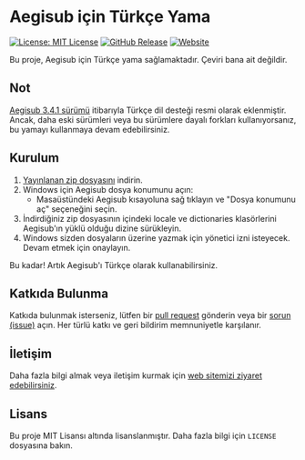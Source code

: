 # Aegisub için Türkçe Yama
[![License: MIT License](https://img.shields.io/badge/Lisans-MIT-blue.svg?color=088395&logoColor=blue&style=flat-square)]([https://opensource.org/license/mit/](https://opensource.org/license/mit))
[![GitHub Release](https://img.shields.io/github/v/release/KerimDemirkaynak/Aegisub-Turkish-Language-Patch?style=flat-square&color=8DDFCB&label=Sürüm)](https://github.com/KerimDemirkaynak/Aegisub-Turkish-Language-Patch/releases)
[![Website](https://img.shields.io/badge/Website-kerimdemirkaynak.github.io/projeler/aegisub-00215E?style=flat-square)](https://kerimdemirkaynak.github.io/projeler/aegisub)

Bu proje, Aegisub için Türkçe yama sağlamaktadır.
Çeviri bana ait değildir.

## Not

[Aegisub 3.4.1 sürümü](https://aegisub.org/changelog/3.4.1/) itibarıyla Türkçe dil desteği resmi olarak eklenmiştir. Ancak, daha eski sürümleri veya bu sürümlere dayalı forkları kullanıyorsanız, bu yamayı kullanmaya devam edebilirsiniz.

## Kurulum

1. [Yayınlanan zip dosyasını](https://github.com/KerimDemirkaynak/Aegisub-Turkish-Language-Patch/releases) indirin.
2. Windows için Aegisub dosya konumunu açın:
   - Masaüstündeki Aegisub kısayoluna sağ tıklayın ve "Dosya konumunu aç" seçeneğini seçin.
3. İndirdiğiniz zip dosyasının içindeki locale ve dictionaries klasörlerini Aegisub'ın yüklü olduğu dizine sürükleyin.
4. Windows sizden dosyaların üzerine yazmak için yönetici izni isteyecek. Devam etmek için onaylayın.

Bu kadar! Artık Aegisub'ı Türkçe olarak kullanabilirsiniz.

## Katkıda Bulunma

Katkıda bulunmak isterseniz, lütfen bir [pull request](https://github.com/KerimDemirkaynak/Aegisub-Turkish-Language-Patch/pulls) gönderin veya bir [sorun (issue)](https://github.com/KerimDemirkaynak/Aegisub-Turkish-Language-Patch/issues) açın. Her türlü katkı ve geri bildirim memnuniyetle karşılanır.

## İletişim
 
Daha fazla bilgi almak veya iletişim kurmak için [web sitemizi ziyaret edebilirsiniz](https://kerimdemirkaynak.github.io/projeler/aegisub).

## Lisans

Bu proje MIT Lisansı altında lisanslanmıştır. Daha fazla bilgi için `LICENSE` dosyasına bakın.
